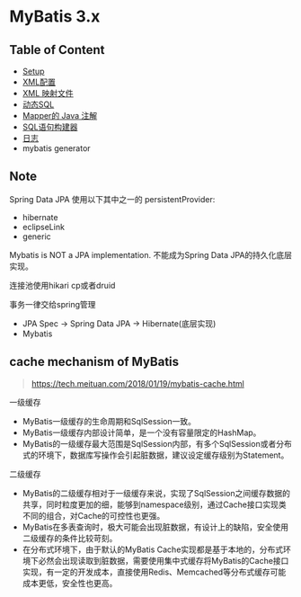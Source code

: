 # MyBatis 3.x

## Table of Content

- [Setup](/setup.md )
- [XML配置](xml-config.md )
- [XML 映射文件](xml-mapper.md )
- [动态SQL](dynamic-sql.md )
- [Mapper的 Java 注解]()
- [SQL语句构建器](SQL-builder.md )
- [日志](logging.md )
- mybatis generator

## Note

Spring Data JPA 使用以下其中之一的 persistentProvider:
- hibernate
- eclipseLink
- generic

Mybatis is NOT a JPA implementation. 不能成为Spring Data JPA的持久化底层实现。

连接池使用hikari cp或者druid

事务一律交给spring管理

- JPA Spec -> Spring Data JPA -> Hibernate(底层实现)
- Mybatis 

## cache mechanism of MyBatis
> https://tech.meituan.com/2018/01/19/mybatis-cache.html

一级缓存
- MyBatis一级缓存的生命周期和SqlSession一致。
- MyBatis一级缓存内部设计简单，是一个没有容量限定的HashMap。
- MyBatis的一级缓存最大范围是SqlSession内部，有多个SqlSession或者分布式的环境下，数据库写操作会引起脏数据，建议设定缓存级别为Statement。

二级缓存
- MyBatis的二级缓存相对于一级缓存来说，实现了SqlSession之间缓存数据的共享，同时粒度更加的细，能够到namespace级别，通过Cache接口实现类不同的组合，对Cache的可控性也更强。
- MyBatis在多表查询时，极大可能会出现脏数据，有设计上的缺陷，安全使用二级缓存的条件比较苛刻。
- 在分布式环境下，由于默认的MyBatis Cache实现都是基于本地的，分布式环境下必然会出现读取到脏数据，需要使用集中式缓存将MyBatis的Cache接口实现，有一定的开发成本，直接使用Redis、Memcached等分布式缓存可能成本更低，安全性也更高。